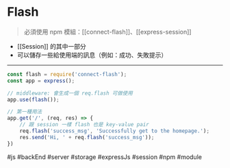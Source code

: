 # Flash
> 必須使用 npm 模組：[[connect-flash]]、[[express-session]]

- [[Session]] 的其中一部分
- 可以儲存一些給使用端的訊息（例如：成功、失敗提示）

---

```js
const flash = require('connect-flash');
const app = express();

// middleware: 會生成一個 req.flash 可做使用
app.use(flash());	
```

```js
// 第一種用法
app.get('/', (req, res) => {
	// 跟 session 一樣 flash 也是 key-value pair
	req.flash('success_msg', 'Successfully get to the homepage.');
	res.send('Hi, ' + req.flash('success_msg'));
})
```

#js #backEnd #server #storage #expressJs #session #npm #module 